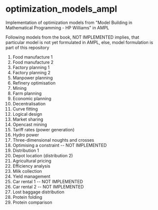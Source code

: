 # optimization_models_ampl
Implementation of optimization models from "Model Building in Mathematical Programming - HP Williams" in AMPL

Following models from the book, NOT IMPLEMENTED implies, that particular model is not yet formulated in AMPL, 
                                else, model formulation is part of this repository

1. Food manufacture 1
2. Food manufacture 2
3. Factory planning 1
4. Factory planning 2
5. Manpower planning
6. Refinery optimisation
7. Mining
8. Farm planning
9. Economic planning
10. Decentralisation
11. Curve fitting
12. Logical design
13. Market sharing
14. Opencast mining
15. Tariff rates (power generation)
16. Hydro power
17. Three-dimensional noughts and crosses 
18. Optimising a constraint -- NOT IMPLEMENTED
19. Distribution 1
20. Depot location (distribution 2)
21. Agricultural pricing
22. Efficiency analysis
23. Milk collection
24. Yield management
25. Car rental 1 -- NOT IMPLEMENTED
26. Car rental 2 -- NOT IMPLEMENTED
27. Lost baggage distribution
28. Protein folding
29. Protein comparison
